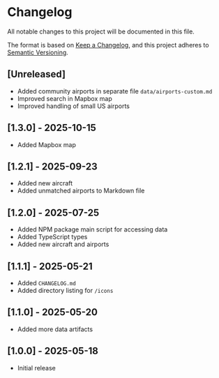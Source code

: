 # Changelog

All notable changes to this project will be documented in this file.

The format is based on [Keep a Changelog](https://keepachangelog.com/en/1.1.0/),
and this project adheres to [Semantic Versioning](https://semver.org/spec/v2.0.0.html).

## [Unreleased]

- Added community airports in separate file `data/airports-custom.md`
- Improved search in Mapbox map
- Improved handling of small US airports

## [1.3.0] - 2025-10-15

- Added Mapbox map

## [1.2.1] - 2025-09-23

- Added new aircraft
- Added unmatched airports to Markdown file

## [1.2.0] - 2025-07-25

- Added NPM package main script for accessing data
- Added TypeScript types
- Added new aircraft and airports

## [1.1.1] - 2025-05-21

- Added `CHANGELOG.md`
- Added directory listing for `/icons`

## [1.1.0] - 2025-05-20

- Added more data artifacts

## [1.0.0] - 2025-05-18

- Initial release
